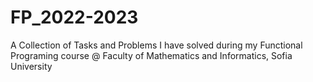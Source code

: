 # FP_2022-2023
A Collection of Tasks and Problems I have solved during my Functional Programing course @ Faculty of Mathematics and Informatics, Sofia University
